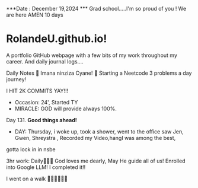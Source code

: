 ***Date : December 19,2024 *** Grad school.....I'm so proud of you !  We are here AMEN
10 days 
# RolandeU.github.io!

A portfolio GitHub webpage with a few bits of my work throughout my career. And daily journal logs....


Daily Notes
💚 Imana ninziza Cyane! 
💚 Starting a Neetcode 3 problems a day journey!

I HIT 2K COMMITS YAY!!!

- Occasion: 24', Started TY 
- MIRACLE: GOD will provide always 100%.

Day 131. **Good things ahead!** 
- DAY: Thursday, i woke up, took a shower, went to the office saw Jen, Gwen, Shreystra , Recorded my Video,hangI was among the best, 

gotta lock in in nsbe

3hr work: Daily💚💚💚
God loves me dearly, May He guide all of  us!
Enrolled into Google LLM! I completed it!!

I went on a walk 💚💚💚💚💚💚

